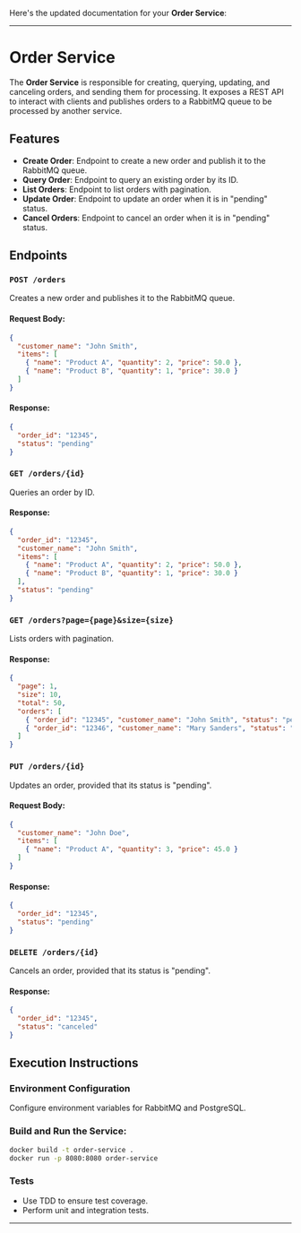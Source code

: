 Here's the updated documentation for your **Order Service**:

---

# Order Service

The **Order Service** is responsible for creating, querying, updating, and canceling orders, and sending them for processing. It exposes a REST API to interact with clients and publishes orders to a RabbitMQ queue to be processed by another service.

## Features

- **Create Order**: Endpoint to create a new order and publish it to the RabbitMQ queue.
- **Query Order**: Endpoint to query an existing order by its ID.
- **List Orders**: Endpoint to list orders with pagination.
- **Update Order**: Endpoint to update an order when it is in "pending" status.
- **Cancel Orders**: Endpoint to cancel an order when it is in "pending" status.

## Endpoints

### `POST /orders`

Creates a new order and publishes it to the RabbitMQ queue.

#### Request Body:

```json
{
  "customer_name": "John Smith",
  "items": [
    { "name": "Product A", "quantity": 2, "price": 50.0 },
    { "name": "Product B", "quantity": 1, "price": 30.0 }
  ]
}
```

#### Response:

```json
{
  "order_id": "12345",
  "status": "pending"
}
```

### `GET /orders/{id}`

Queries an order by ID.

#### Response:

```json
{
  "order_id": "12345",
  "customer_name": "John Smith",
  "items": [
    { "name": "Product A", "quantity": 2, "price": 50.0 },
    { "name": "Product B", "quantity": 1, "price": 30.0 }
  ],
  "status": "pending"
}
```

### `GET /orders?page={page}&size={size}`

Lists orders with pagination.

#### Response:

```json
{
  "page": 1,
  "size": 10,
  "total": 50,
  "orders": [
    { "order_id": "12345", "customer_name": "John Smith", "status": "pending" },
    { "order_id": "12346", "customer_name": "Mary Sanders", "status": "completed" }
  ]
}
```

### `PUT /orders/{id}`

Updates an order, provided that its status is "pending".

#### Request Body:

```json
{
  "customer_name": "John Doe",
  "items": [
    { "name": "Product A", "quantity": 3, "price": 45.0 }
  ]
}
```

#### Response:

```json
{
  "order_id": "12345",
  "status": "pending"
}
```

### `DELETE /orders/{id}`

Cancels an order, provided that its status is "pending".

#### Response:

```json
{
  "order_id": "12345",
  "status": "canceled"
}
```

## Execution Instructions

### Environment Configuration

Configure environment variables for RabbitMQ and PostgreSQL.

### Build and Run the Service:

```bash
docker build -t order-service .
docker run -p 8080:8080 order-service
```

### Tests

- Use TDD to ensure test coverage.
- Perform unit and integration tests.

---

